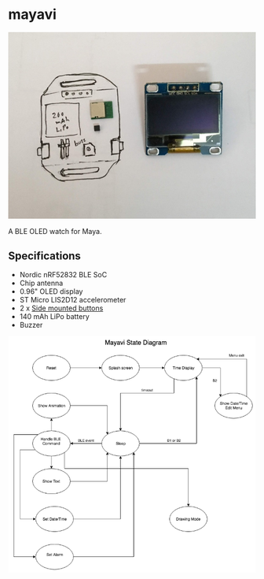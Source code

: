 # mayavi

![Mayavi concept](mayavi-concept.jpg)

A BLE OLED watch for Maya.

## Specifications

- Nordic nRF52832 BLE SoC
- Chip antenna
- 0.96" OLED display
- ST Micro LIS2D12 accelerometer
- 2 x [Side mounted buttons][1]
- 140 mAh LiPo battery
- Buzzer

![Mayavi concept](mayavi-state-diagram.png)


[1]: https://www.sunrom.com/p/tactile-switch-smd-3x6mm-side-press


